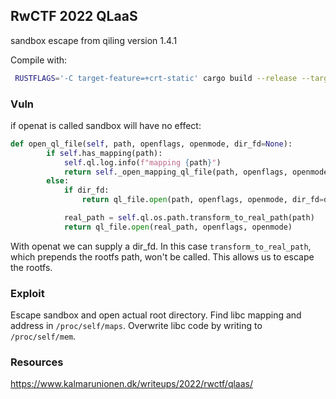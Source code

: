 
## RwCTF 2022 QLaaS
sandbox escape from qiling version 1.4.1

Compile with:
```bash
 RUSTFLAGS='-C target-feature=+crt-static' cargo build --release --target x86_64-unknown-linux-gnu
```

### Vuln
if openat is called sandbox will have no effect:

```python
def open_ql_file(self, path, openflags, openmode, dir_fd=None):
        if self.has_mapping(path):
            self.ql.log.info(f"mapping {path}")
            return self._open_mapping_ql_file(path, openflags, openmode)
        else:
            if dir_fd:
                return ql_file.open(path, openflags, openmode, dir_fd=dir_fd)

            real_path = self.ql.os.path.transform_to_real_path(path)
            return ql_file.open(real_path, openflags, openmode)
```

With openat we can supply a dir_fd. In this case `transform_to_real_path`, which prepends the rootfs path, won't be called. This allows us to escape the rootfs.


### Exploit
Escape sandbox and open actual root directory. Find libc mapping and address in `/proc/self/maps`. Overwrite libc code by writing to `/proc/self/mem`.

### Resources
https://www.kalmarunionen.dk/writeups/2022/rwctf/qlaas/